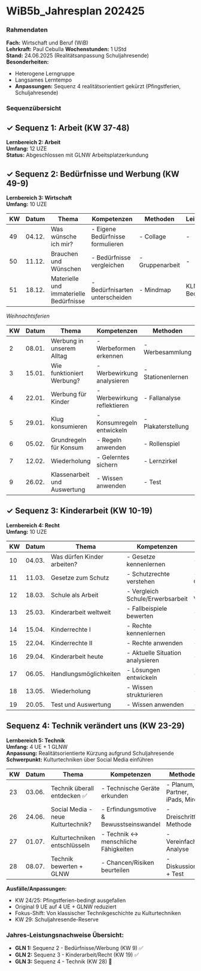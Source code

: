 # WiB5b_Jahresplan 202425

### Rahmendaten

**Fach:** Wirtschaft und Beruf (WiB)  
**Lehrkraft:** Paul Cebulla
**Wochenstunden:** 1 UStd  
**Stand:** 24.06.2025 (Realitätsanpassung Schuljahresende)  
**Besonderheiten:**
- Heterogene Lerngruppe
- Langsames Lerntempo
- **Anpassungen:** Sequenz 4 realitätsorientiert gekürzt (Pfingstferien, Schuljahresende)

### Sequenzübersicht

## ✓ Sequenz 1: Arbeit (KW 37-48)

**Lernbereich 2: Arbeit**  
**Umfang:** 12 UZE  
**Status:** Abgeschlossen mit GLNW Arbeitsplatzerkundung

## ✓ Sequenz 2: Bedürfnisse und Werbung (KW 49-9)

**Lernbereich 3: Wirtschaft**  
**Umfang:** 10 UZE

| KW  | Datum  | Thema                                   | Kompetenzen                      | Methoden        | Leistungsnachweise     |
| --- | ------ | --------------------------------------- | -------------------------------- | --------------- | ---------------------- |
| 49  | 04.12. | Was wünsche ich mir?                    | - Eigene Bedürfnisse formulieren | - Collage       | -                      |
| 50  | 11.12. | Brauchen und Wünschen                   | - Bedürfnisse vergleichen        | - Gruppenarbeit | -                      |
| 51  | 18.12. | Materielle und immaterielle Bedürfnisse | - Bedürfnisarten unterscheiden   | - Mindmap       | KLN: Bedürfnispyramide |

_Weihnachtsferien_

|KW|Datum|Thema|Kompetenzen|Methoden|Leistungsnachweise|
|---|---|---|---|---|---|
|2|08.01.|Werbung in unserem Alltag|- Werbeformen erkennen|- Werbesammlung|-|
|3|15.01.|Wie funktioniert Werbung?|- Werbewirkung analysieren|- Stationenlernen|-|
|4|22.01.|Werbung für Kinder|- Werbewirkung reflektieren|- Fallanalyse|-|
|5|29.01.|Klug konsumieren|- Konsumregeln entwickeln|- Plakaterstellung|-|
|6|05.02.|Grundregeln für Konsum|- Regeln anwenden|- Rollenspiel|-|
|7|12.02.|Wiederholung|- Gelerntes sichern|- Lernzirkel|-|
|9|26.02.|Klassenarbeit und Auswertung|- Wissen anwenden|- Test|**GLN 1** ✅|

## ✓ Sequenz 3: Kinderarbeit (KW 10-19)

**Lernbereich 4: Recht**  
**Umfang:** 10 UZE

| KW  | Datum  | Thema                       | Kompetenzen                      | Methoden            | Leistungsnachweise |
| --- | ------ | --------------------------- | -------------------------------- | ------------------- | ------------------ |
| 10  | 04.03. | Was dürfen Kinder arbeiten? | - Gesetze kennenlernen           | - Textarbeit        | -                  |
| 11  | 11.03. | Gesetze zum Schutz          | - Schutzrechte verstehen         | - Gruppenpuzzle     | -                  |
| 12  | 18.03. | Schule als Arbeit           | - Vergleich Schule/Erwerbsarbeit | - Vergleichstabelle | KLN: Fallbeispiele |
| 13  | 25.03. | Kinderarbeit weltweit       | - Fallbeispiele bewerten         | - Fallanalyse       | -                  |
| 14  | 15.04. | Kinderrechte I              | - Rechte kennenlernen            | - Plakatarbeit      | -                  |
| 15  | 22.04. | Kinderrechte II             | - Rechte anwenden                | - Fallstudie        | -                  |
| 16  | 29.04. | Kinderarbeit heute          | - Aktuelle Situation analysieren | - Recherche         | -                  |
| 17  | 06.05. | Handlungsmöglichkeiten      | - Lösungen entwickeln            | - Projektarbeit     | -                  |
| 18  | 13.05. | Wiederholung                | - Wissen strukturieren           | - Mind-Mapping      | -                  |
| 19  | 20.05. | Test und Auswertung         | - Wissen anwenden                | - Test              | **GLN 2** ✅              |

## Sequenz 4: Technik verändert uns (KW 23-29)

**Lernbereich 5: Technik**  
**Umfang:** 4 UE + 1 GLNW  
**Anpassung:** Realitätsorientierte Kürzung aufgrund Schuljahresende  
**Schwerpunkt:** Kulturtechniken über Social Media einführen

| KW  | Datum  | Thema                           | Kompetenzen                      | Methoden            | Leistungsnachweise |
| --- | ------ | ------------------------------- | -------------------------------- | ------------------- | ------------------ |
| 23  | 03.06. | Technik überall entdecken ✅    | - Technische Geräte erkunden     | - Planum, Partner, iPads, Miro  | -                  |
| 26  | 24.06. | Social Media - neue Kulturtechnik? | - Erfindungsmotive & Bewusstseinswandel | - Dreischritt-Methode | -                  |
| 27  | 01.07. | Kulturtechniken entschlüsseln   | - Technik ↔ menschliche Fähigkeiten | - Vereinfachte Analyse | KLN: Steckbrief   |
| 28  | 08.07. | Technik bewerten + GLNW        | - Chancen/Risiken beurteilen     | - Diskussion + Test | **GLN 3 (GLNW)** 🎯   |

**Ausfälle/Anpassungen:**
- KW 24/25: Pfingstferien-bedingt ausgefallen  
- Original 9 UE auf 4 UE + GLNW reduziert
- Fokus-Shift: Von klassischer Technikgeschichte zu Kulturtechniken
- KW 29: Schuljahresende-Reserve

### Jahres-Leistungsnachweise Übersicht:
- **GLN 1:** Sequenz 2 - Bedürfnisse/Werbung (KW 9) ✅
- **GLN 2:** Sequenz 3 - Kinderarbeit/Recht (KW 19) ✅  
- **GLN 3:** Sequenz 4 - Technik (KW 28) 🎯